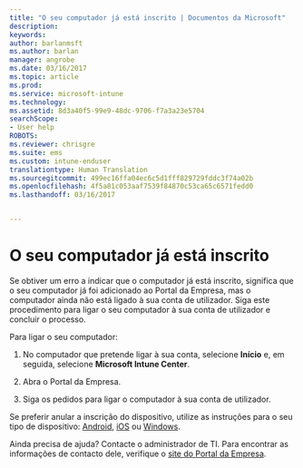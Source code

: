 ```yaml
---
title: "O seu computador já está inscrito | Documentos da Microsoft"
description: 
keywords: 
author: barlanmsft
ms.author: barlan
manager: angrobe
ms.date: 03/16/2017
ms.topic: article
ms.prod: 
ms.service: microsoft-intune
ms.technology: 
ms.assetid: 8d3a40f5-99e9-48dc-9706-f7a3a23e5704
searchScope:
- User help
ROBOTS: 
ms.reviewer: chrisgre
ms.suite: ems
ms.custom: intune-enduser
translationtype: Human Translation
ms.sourcegitcommit: 499ec16ffa04ec6c5d1fff829729fddc3f74a02b
ms.openlocfilehash: 4f5a81c053aaf7539f84870c53ca65c6571fedd0
ms.lasthandoff: 03/16/2017


---
```


# <a name="your-computer-is-already-enrolled"></a>O seu computador já está inscrito

Se obtiver um erro a indicar que o computador já está inscrito, significa que o seu computador já foi adicionado ao Portal da Empresa, mas o computador ainda não está ligado à sua conta de utilizador. Siga este procedimento para ligar o seu computador à sua conta de utilizador e concluir o processo.  

Para ligar o seu computador:

1.  No computador que pretende ligar à sua conta, selecione **Início** e, em seguida, selecione **Microsoft Intune Center**.

2.  Abra o Portal da Empresa.

3.  Siga os pedidos para ligar o computador à sua conta de utilizador.

Se preferir anular a inscrição do dispositivo, utilize as instruções para o seu tipo de dispositivo: [Android](unenroll-your-device-from-intune-android.md), [iOS](unenroll-your-device-from-intune-ios.md) ou [Windows](unenroll-your-device-from-intune-windows.md).

Ainda precisa de ajuda? Contacte o administrador de TI. Para encontrar as informações de contacto dele, verifique o [site do Portal da Empresa](http://portal.manage.microsoft.com).

